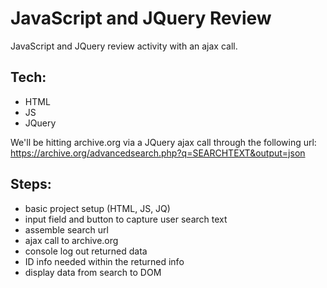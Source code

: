 JavaScript and JQuery Review
============================

JavaScript and JQuery review activity with an ajax call.

Tech:
-----
* HTML
* JS
* JQuery

We'll be hitting archive.org via a JQuery ajax call through the following url: https://archive.org/advancedsearch.php?q=SEARCHTEXT&output=json

Steps:
------
* basic project setup (HTML, JS, JQ)
* input field and button to capture user search text
* assemble search url
* ajax call to archive.org
* console log out returned data
* ID info needed within the returned info
* display data from search to DOM

